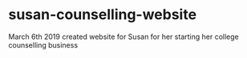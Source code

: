 # susan-counselling-website
March 6th 2019 created website for Susan for her starting her college counselling business
